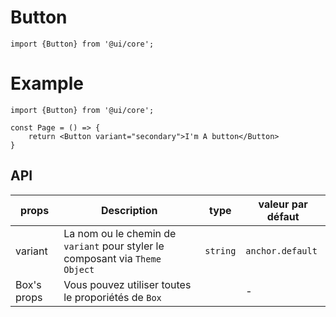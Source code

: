 # Button

```
import {Button} from '@ui/core';
```

# Example

```
import {Button} from '@ui/core';

const Page = () => {
    return <Button variant="secondary">I'm A button</Button>
}
```

## API

| props       | Description                                                                  | type     | valeur par défaut |
| ----------- | ---------------------------------------------------------------------------- | -------- | ----------------- |
| variant     | La nom ou le chemin de `variant` pour styler le composant via `Theme Object` | `string` | `anchor.default`  |
| Box's props | Vous pouvez utiliser toutes le proporiétés de `Box`                          |          | -                 |
